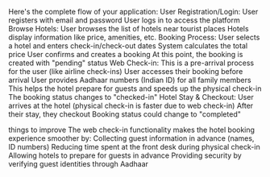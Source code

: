 Here's the complete flow of your application:
User Registration/Login:
User registers with email and password
User logs in to access the platform
Browse Hotels:
User browses the list of hotels near tourist places
Hotels display information like price, amenities, etc.
Booking Process:
User selects a hotel and enters check-in/check-out dates
System calculates the total price
User confirms and creates a booking
At this point, the booking is created with "pending" status
Web Check-in:
This is a pre-arrival process for the user (like airline check-ins)
User accesses their booking before arrival
User provides Aadhaar numbers (Indian ID) for all family members
This helps the hotel prepare for guests and speeds up the physical check-in
The booking status changes to "checked-in"
Hotel Stay & Checkout:
User arrives at the hotel (physical check-in is faster due to web check-in)
After their stay, they checkout
Booking status could change to "completed"




things to improve
The web check-in functionality makes the hotel booking experience smoother by:
Collecting guest information in advance (names, ID numbers)
Reducing time spent at the front desk during physical check-in
Allowing hotels to prepare for guests in advance
Providing security by verifying guest identities through Aadhaar
